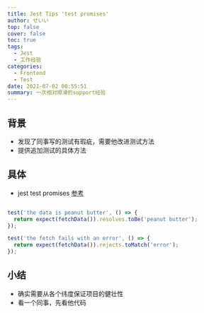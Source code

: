 ```yaml
---
title: Jest Tips 'test promises'
author: せいい
top: false
cover: false
toc: true
tags:
  - Jest
  - 工作经验
categories:
  - Frontend
  - Test
date: 2021-07-02 00:55:51
summary: 一次相对顺滑的support经验
---
```


## 背景
* 发现了同事写的测试有瑕疵，需要他改进测试方法
* 提供追加测试的具体方法

## 具体
* jest test promises [参考](https://jestjs.io/zh-Hans/docs/asynchronous)


```javascript

test('the data is peanut butter', () => {
  return expect(fetchData()).resolves.toBe('peanut butter');
});

test('the fetch fails with an error', () => {
  return expect(fetchData()).rejects.toMatch('error');
});

```

## 小结
* 确实需要从各个纬度保证项目的健壮性
* 看一个同事，先看他代码
